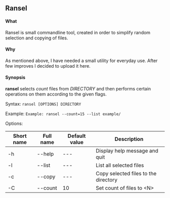 ## Ransel

#### What

Ransel is small commandline tool, created in order to simplify random selection and copying of files.

#### Why

As mentioned above, I have needed a small utility for everyday use. After few improves I decided to upload it here.

#### Synopsis

**ransel** selects *count* files from *DIRECTORY* and then performs certain operations on them according to the given flags.

Syntax:
`ransel [OPTIONS] DIRECTORY`

Example:
`Example: ransel --count=15 --list example/`

Options:

| Short name | Full name | Default value | Description |
| ---  | --- | --- | --- |
| -h | --help | --- | Display help message and quit |
| -l | --list | --- | List all selected files |
| -c | --copy | --- | Copy selected files to the directory |
| -C | --count | 10 | Set count of files to \<N\> |
